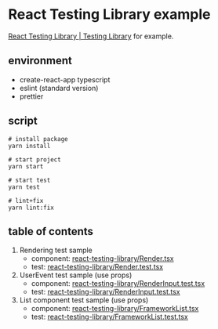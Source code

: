 # React Testing Library example

[React Testing Library \| Testing Library](https://testing-library.com/docs/react-testing-library/intro/) for example.

## environment

- create-react-app typescript
- eslint (standard version)
- prettier

## script

```
# install package
yarn install

# start project
yarn start

# start test
yarn test

# lint+fix
yarn lint:fix
```

## table of contents

1. Rendering test sample
    - component: [react\-testing\-library/Render\.tsx](https://github.com/36t/react-testing-library/blob/master/src/component/Render.tsx)
    - test: [react\-testing\-library/Render\.test\.tsx](https://github.com/36t/react-testing-library/blob/master/src/component/Render.test.tsx)
2. UserEvent test sample (use props)
    - component: [react\-testing\-library/RenderInput\.test\.tsx](https://github.com/36t/react-testing-library/blob/master/src/component/RenderInput.test.tsx)
    - test: [react\-testing\-library/RenderInput\.test\.tsx](https://github.com/36t/react-testing-library/blob/master/src/component/RenderInput.test.tsx)
3. List component test sample (use props)
    - component: [react\-testing\-library/FrameworkList\.tsx](https://github.com/36t/react-testing-library/blob/master/src/component/FrameworkList.tsx)
    - test: [react\-testing\-library/FrameworkList\.test\.tsx](https://github.com/36t/react-testing-library/blob/master/src/component/FrameworkList.test.tsx)